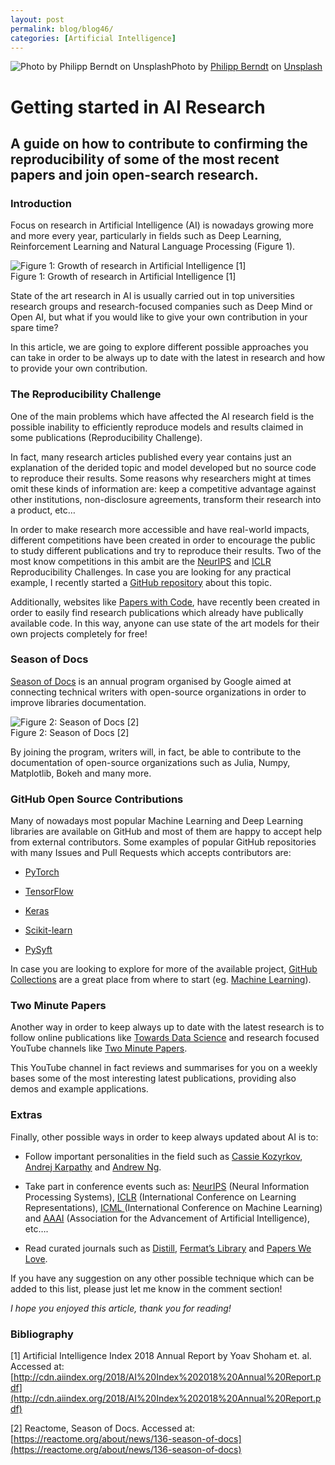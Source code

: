 ```yaml
---
layout: post
permalink: blog/blog46/
categories: [Artificial Intelligence]
---
```


![Photo by [Philipp Berndt](https://unsplash.com/@philberndt?utm_source=medium&utm_medium=referral) on [Unsplash](https://unsplash.com?utm_source=medium&utm_medium=referral)](https://cdn-images-1.medium.com/max/10400/0*zF1BaisV1GhtHdbJ)Photo by [Philipp Berndt](https://unsplash.com/@philberndt?utm_source=medium&utm_medium=referral) on [Unsplash](https://unsplash.com?utm_source=medium&utm_medium=referral)

# Getting started in AI Research

## A guide on how to contribute to confirming the reproducibility of some of the most recent papers and join open-search research.

### Introduction

Focus on research in Artificial Intelligence (AI) is nowadays growing more and more every year, particularly in fields such as Deep Learning, Reinforcement Learning and Natural Language Processing (Figure 1).

![Figure 1: Growth of research in Artificial Intelligence [1]](https://cdn-images-1.medium.com/max/2920/1*lPqQFaUr-NeifYFmNFBTyQ.png) <br>
Figure 1: Growth of research in Artificial Intelligence [1]

State of the art research in AI is usually carried out in top universities research groups and research-focused companies such as Deep Mind or Open AI, but what if you would like to give your own contribution in your spare time?

In this article, we are going to explore different possible approaches you can take in order to be always up to date with the latest in research and how to provide your own contribution.

### The Reproducibility Challenge

One of the main problems which have affected the AI research field is the possible inability to efficiently reproduce models and results claimed in some publications (Reproducibility Challenge).

In fact, many research articles published every year contains just an explanation of the derided topic and model developed but no source code to reproduce their results. Some reasons why researchers might at times omit these kinds of information are: keep a competitive advantage against other institutions, non-disclosure agreements, transform their research into a product, etc…

In order to make research more accessible and have real-world impacts, different competitions have been created in order to encourage the public to study different publications and try to reproduce their results. Two of the most know competitions in this ambit are the [NeurIPS](https://reproducibility-challenge.github.io/neurips2019/) and [ICLR](https://reproducibility-challenge.github.io/iclr_2019/) Reproducibility Challenges. In case you are looking for any practical example, I recently started a [GitHub repository](https://github.com/pierpaolo28/Reproduced-Research-Papers/tree/master/Genetic%20Algorithms) about this topic.

Additionally, websites like [Papers with Code](https://paperswithcode.com/), have recently been created in order to easily find research publications which already have publically available code. In this way, anyone can use state of the art models for their own projects completely for free!

### Season of Docs

[Season of Docs](https://developers.google.com/season-of-docs) is an annual program organised by Google aimed at connecting technical writers with open-source organizations in order to improve libraries documentation.

![Figure 2: Season of Docs [2]](https://cdn-images-1.medium.com/max/4168/1*-h6ZLLi873PRFPQOlGHmfw.png)<br>
Figure 2: Season of Docs [2]

By joining the program, writers will, in fact, be able to contribute to the documentation of open-source organizations such as Julia, Numpy, Matplotlib, Bokeh and many more.

### GitHub Open Source Contributions

Many of nowadays most popular Machine Learning and Deep Learning libraries are available on GitHub and most of them are happy to accept help from external contributors. Some examples of popular GitHub repositories with many Issues and Pull Requests which accepts contributors are:

* [PyTorch](https://github.com/pytorch/pytorch)

* [TensorFlow](https://github.com/tensorflow/tensorflow)

* [Keras](https://github.com/keras-team/keras)

* [Scikit-learn](https://github.com/scikit-learn/scikit-learn)

* [PySyft](https://github.com/OpenMined/PySyft)

In case you are looking to explore for more of the available project, [GitHub Collections](https://github.com/collections) are a great place from where to start (eg. [Machine Learning](https://github.com/collections/machine-learning)).

### Two Minute Papers

Another way in order to keep always up to date with the latest research is to follow online publications like [Towards Data Science](https://towardsdatascience.com/) and research focused YouTube channels like [Two Minute Papers](https://www.youtube.com/channel/UCbfYPyITQ-7l4upoX8nvctg).

This YouTube channel in fact reviews and summarises for you on a weekly bases some of the most interesting latest publications, providing also demos and example applications.

### Extras

Finally, other possible ways in order to keep always updated about AI is to:

* Follow important personalities in the field such as [Cassie Kozyrkov](https://medium.com/@kozyrkov), [Andrej Karpathy](http://karpathy.github.io/) and [Andrew Ng](https://en.wikipedia.org/wiki/Andrew_Ng).

* Take part in conference events such as: [NeurIPS](https://nips.cc/) (Neural Information Processing Systems), [ICLR](https://iclr.cc/) (International Conference on Learning Representations), [ICML ](https://icml.cc/)(International Conference on Machine Learning) and [AAAI](https://www.aaai.org/) (Association for the Advancement of Artificial Intelligence), etc….

* Read curated journals such as [Distill](https://distill.pub/), [Fermat’s Library](https://fermatslibrary.com/journal_club) and [Papers We Love](https://paperswelove.org/).

If you have any suggestion on any other possible technique which can be added to this list, please just let me know in the comment section!

*I hope you enjoyed this article, thank you for reading!*

### Bibliography

[1] Artificial Intelligence Index 2018 Annual Report by Yoav Shoham et. al. Accessed at: [http://cdn.aiindex.org/2018/AI%20Index%202018%20Annual%20Report.pdf](http://cdn.aiindex.org/2018/AI%20Index%202018%20Annual%20Report.pdf)

[2] Reactome, Season of Docs. Accessed at: [https://reactome.org/about/news/136-season-of-docs](https://reactome.org/about/news/136-season-of-docs)
